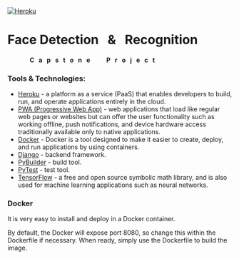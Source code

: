 [![Heroku](https://brand.heroku.com/static/media/heroku-logotype-horizontal.81c49462.svg)](https://www.heroku.com/)
# Face Detection &nbsp; & &nbsp; Recognition
#### &nbsp;&nbsp;&nbsp;&nbsp;&nbsp;&nbsp;&nbsp;&nbsp;&nbsp;&nbsp;&nbsp;&nbsp;&nbsp;&nbsp;  C&nbsp;&nbsp; a&nbsp;&nbsp; p&nbsp;&nbsp; s&nbsp;&nbsp; t&nbsp;&nbsp; o&nbsp;&nbsp; n&nbsp;&nbsp; e&nbsp;&nbsp;                         &nbsp;&nbsp;&nbsp;&nbsp;&nbsp;&nbsp;&nbsp;                 P&nbsp;&nbsp; r&nbsp;&nbsp; o&nbsp;&nbsp; j&nbsp;&nbsp; e&nbsp;&nbsp; c&nbsp;&nbsp; t&nbsp;&nbsp;


### Tools & Technologies:
- [Heroku](https://www.heroku.com/) - a platform as a service (PaaS) that enables developers to build, run, and operate applications entirely in the cloud.
- [PWA (Progressive Web App)](https://developers.google.com/web/progressive-web-apps/) - web applications that load like regular web pages or websites but can offer the user functionality such as working offline, push notifications, and device hardware access traditionally available only to native applications.
- [Docker](https://www.docker.com/) - Docker is a tool designed to make it easier to create, deploy, and run applications by using containers.
- [Django](https://www.djangoproject.com/) - backend framework.
- [PyBuilder](http://pybuilder.github.io/) - build tool.
- [PyTest](https://docs.pytest.org/en/latest/) - test tool.
- [TensorFlow](https://www.tensorflow.org/) - a free and open source symbolic math library, and is also used for machine learning applications such as neural networks.

### Docker
It is very easy to install and deploy in a Docker container.

By default, the Docker will expose port 8080, so change this within the Dockerfile if necessary. When ready, simply use the Dockerfile to build the image.
